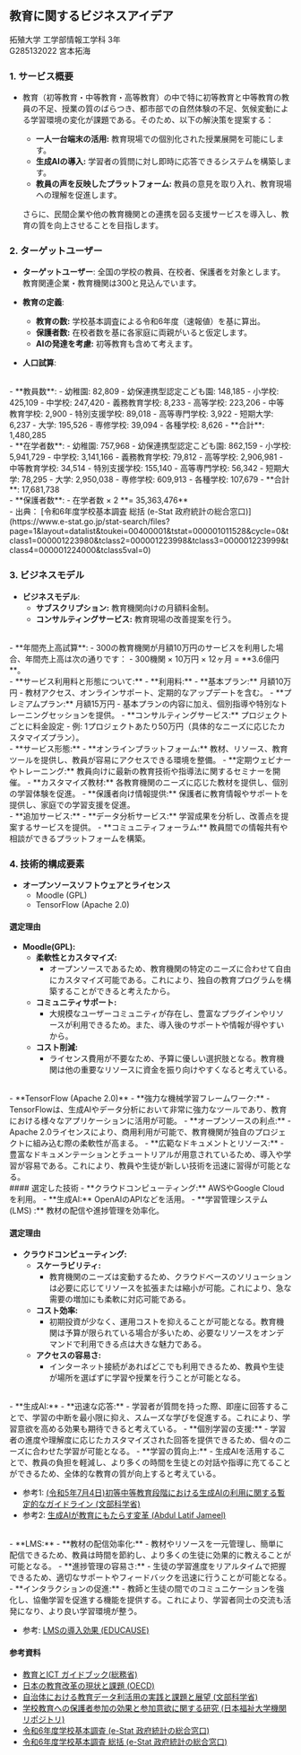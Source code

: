 ## 教育に関するビジネスアイデア
拓殖大学 工学部情報工学科 3年  
G285132022 宮本拓海

### 1. サービス概要
- 教育（初等教育・中等教育・高等教育）の中で特に初等教育と中等教育の教員の不足、授業の質のばらつき、都市部での自然体験の不足、気候変動による学習環境の変化が課題である。そのため、以下の解決策を提案する：
  - **一人一台端末の活用:** 教育現場での個別化された授業展開を可能にします。
  - **生成AIの導入:** 学習者の質問に対し即時に応答できるシステムを構築します。
  - **教員の声を反映したプラットフォーム:** 教員の意見を取り入れ、教育現場への理解を促進します。

  さらに、民間企業や他の教育機関との連携を図る支援サービスを導入し、教育の質を向上させることを目指します。

### 2. ターゲットユーザー
- **ターゲットユーザー**: 全国の学校の教員、在校者、保護者を対象とします。教育関連企業・教育機関は300と見込んでいます。

- **教育の定義**: 
  - **教育の数:** 学校基本調査による令和6年度（速報値）を基に算出。
  - **保護者数:** 在校者数を基に各家庭に両親がいると仮定します。
  - **AIの発達を考慮:** 初等教育も含めて考えます。

- **人口試算**:
<br>
  - **教員数**: 
    - 幼稚園: 82,809
    - 幼保連携型認定こども園: 148,185
    - 小学校: 425,109
    - 中学校: 247,420
    - 義務教育学校: 8,233
    - 高等学校: 223,206
    - 中等教育学校: 2,900
    - 特別支援学校: 89,018
    - 高等専門学校: 3,922
    - 短期大学: 6,237
    - 大学: 195,526
    - 専修学校: 39,094
    - 各種学校: 8,626
    - **合計**: 1,480,285
  <br>
  - **在学者数**:
    - 幼稚園: 757,968
    - 幼保連携型認定こども園: 862,159
    - 小学校: 5,941,729
    - 中学校: 3,141,166
    - 義務教育学校: 79,812
    - 高等学校: 2,906,981
    - 中等教育学校: 34,514
    - 特別支援学校: 155,140
    - 高等専門学校: 56,342
    - 短期大学: 78,295
    - 大学: 2,950,038
    - 専修学校: 609,913
    - 各種学校: 107,679
    - **合計**: 17,681,738
    <br>
  - **保護者数**:
    - 在学者数 × 2 **= 35,363,476**
    <br>
  - 出典： [令和6年度学校基本調査 総括 (e-Stat 政府統計の総合窓口)](https://www.e-stat.go.jp/stat-search/files?page=1&layout=datalist&toukei=00400001&tstat=000001011528&cycle=0&tclass1=000001223980&tclass2=000001223998&tclass3=000001223999&tclass4=000001224000&tclass5val=0)
  

### 3. ビジネスモデル
- **ビジネスモデル**: 
  - **サブスクリプション:** 教育機関向けの月額料金制。
  - **コンサルティングサービス:** 教育現場の改善提案を行う。
<br>
- **年間売上高試算**: 
  - 300の教育機関が月額10万円のサービスを利用した場合、年間売上高は次の通りです：
  - 300機関 × 10万円 × 12ヶ月 = **3.6億円**。
<br>
- **サービス利用料と形態について:**
  - **利用料:**
    - **基本プラン:** 月額10万円
      - 教材アクセス、オンラインサポート、定期的なアップデートを含む。
    - **プレミアムプラン:** 月額15万円
      - 基本プランの内容に加え、個別指導や特別なトレーニングセッションを提供。
    - **コンサルティングサービス:** プロジェクトごとに料金設定
      - 例: 1プロジェクトあたり50万円（具体的なニーズに応じたカスタマイズプラン）。
  <br>
  - **サービス形態:**
    - **オンラインプラットフォーム:** 教材、リソース、教育ツールを提供し、教員が容易にアクセスできる環境を整備。
    - **定期ウェビナーやトレーニング:** 教員向けに最新の教育技術や指導法に関するセミナーを開催。
    - **カスタマイズ教材:** 各教育機関のニーズに応じた教材を提供し、個別の学習体験を促進。
    - **保護者向け情報提供:** 保護者に教育情報やサポートを提供し、家庭での学習支援を促進。
  <br>
  - **追加サービス:**
    - **データ分析サービス:** 学習成果を分析し、改善点を提案するサービスを提供。
    - **コミュニティフォーラム:** 教員間での情報共有や相談ができるプラットフォームを構築。


### 4. 技術的構成要素
- **オープンソースソフトウェアとライセンス**
  - Moodle (GPL)
  - TensorFlow (Apache 2.0)
#### 選定理由
- **Moodle(GPL):**
  - **柔軟性とカスタマイズ:**
    - オープンソースであるため、教育機関の特定のニーズに合わせて自由にカスタマイズ可能である。これにより、独自の教育プログラムを構築することができると考えたから。
  - **コミュニティサポート:**
    - 大規模なユーザーコミュニティが存在し、豊富なプラグインやリソースが利用できるため。また、導入後のサポートや情報が得やすいから。
  - **コスト削減:**
    - ライセンス費用が不要なため、予算に優しい選択肢となる。教育機関は他の重要なリソースに資金を振り向けやすくなると考えている。
<br>
- **TensorFlow (Apache 2.0)**
  - **強力な機械学習フレームワーク:**
    - TensorFlowは、生成AIやデータ分析において非常に強力なツールであり、教育における様々なアプリケーションに活用が可能。
  - **オープンソースの利点:**
    - Apache 2.0ライセンスにより、商用利用が可能で、教育機関が独自のプロジェクトに組み込む際の柔軟性が高まる。
  - **広範なドキュメントとリソース:**
    - 豊富なドキュメンテーションとチュートリアルが用意されているため、導入や学習が容易である。これにより、教員や生徒が新しい技術を迅速に習得が可能となる。
<br>
#### 選定した技術
  - **クラウドコンピューティング:** AWSやGoogle Cloudを利用。
  - **生成AI:** OpenAIのAPIなどを活用。
  - **学習管理システム (LMS) :** 教材の配信や進捗管理を効率化。

#### 選定理由
- **クラウドコンピューティング:**
  - **スケーラビリティ:**
    - 教育機関のニーズは変動するため、クラウドベースのソリューションは必要に応じてリソースを拡張または縮小が可能。これにより、急な需要の増加にも柔軟に対応可能である。
  - **コスト効率:**
    - 初期投資が少なく、運用コストを抑えることが可能となる。教育機関は予算が限られている場合が多いため、必要なリソースをオンデマンドで利用できる点は大きな魅力である。
  - **アクセスの容易さ:**
    - インターネット接続があればどこでも利用できるため、教員や生徒が場所を選ばずに学習や授業を行うことが可能となる。
<br>
- **生成AI:**
  - **迅速な応答:**
    - 学習者が質問を持った際、即座に回答することで、学習の中断を最小限に抑え、スムーズな学びを促進する。これにより、学習意欲を高める効果も期待できると考えている。
  - **個別学習の支援:**
    - 学習者の進度や理解度に応じたカスタマイズされた回答を提供できるため、個々のニーズに合わせた学習が可能となる。
  - **学習の質向上:**
    - 生成AIを活用することで、教員の負担を軽減し、より多くの時間を生徒との対話や指導に充てることができるため、全体的な教育の質が向上すると考えている。

- 参考1: [(令和5年7月4日)初等中等教育段階における生成AIの利用に関する暫定的なガイドライン (文部科学省)](https://www.mext.go.jp/a_menu/other/mext_02412.html)
- 参考2: [生成AIが教育にもたらす変革 (Abdul Latif Jameel)](https://alj.com/ja/perspective/%e6%98%8e%e6%97%a5%e3%81%ae%e3%83%aa%e3%83%bc%e3%83%80%e3%83%bc%e3%82%92%e8%82%b2%e6%88%90%e3%81%99%e3%82%8b/)
<br>
- **LMS:**
  - **教材の配信効率化:**
    - 教材やリソースを一元管理し、簡単に配信できるため、教員は時間を節約し、より多くの生徒に効果的に教えることが可能となる。
  - **進捗管理の容易さ:**
    - 生徒の学習進度をリアルタイムで把握できるため、適切なサポートやフィードバックを迅速に行うことが可能となる。
  - **インタラクションの促進:**
    - 教師と生徒の間でのコミュニケーションを強化し、協働学習を促進する機能を提供する。これにより、学習者同士の交流も活発になり、より良い学習環境が整う。

- 参考: [LMSの導入効果 (EDUCAUSE)](https://library.educause.edu/topics/teaching-and-learning/learning-management-systems-lms)

#### 参考資料
- [教育とICT ガイドブック(総務省)](https://www.soumu.go.jp/main_content/000492552.pdf)
- [日本の教育改革の現状と課題 (OECD)](https://www.oecd.org/content/dam/oecd/en/about/projects/edu/education-policy-outlook/380794-Japan-country-profile-Japanese.pdf)
- [自治体における教育データ利活用の実践と課題と展望 (文部科学省)](https://www.mext.go.jp/content/20201019-mxt_syoto01-000010535-11.pdf)
- [学校教育への保護者参加の効果と参加意欲に関する研究 (日本福祉大学機関リポジトリ)](https://nfu.repo.nii.ac.jp/record/3297/files/gendai140-03hashimoto.pdf)
- [令和6年度学校基本調査 (e-Stat 政府統計の総合窓口)](https://www.e-stat.go.jp/stat-search/files?page=1&toukei=00400001&tstat=000001011528)
- [令和6年度学校基本調査 総括 (e-Stat 政府統計の総合窓口)](https://www.e-stat.go.jp/stat-search/files?page=1&layout=datalist&toukei=00400001&tstat=000001011528&cycle=0&tclass1=000001223980&tclass2=000001223998&tclass3=000001223999&tclass4=000001224000&tclass5val=0)



